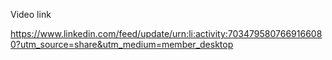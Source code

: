 Video link

https://www.linkedin.com/feed/update/urn:li:activity:7034795807669166080?utm_source=share&utm_medium=member_desktop
